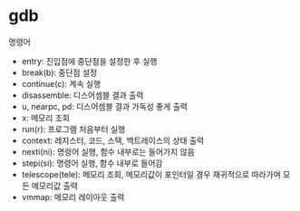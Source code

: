 # gdb

명령어
- entry: 진입점에 중단점을 설정한 후 실행 
- break(b): 중단점 설정
- continue(c): 계속 실행
- disassemble: 디스어셈블 결과 출력
- u, nearpc, pd: 디스어셈블 결과 가독성 좋게 출력
- x: 메모리 조회
- run(r): 프로그램 처음부터 실행
- context: 레지스터, 코드, 스택, 백트레이스의 상태 출력
- nexti(ni): 명령어 실행, 함수 내부로는 들어가지 않음
- stepi(si): 명령어 실행, 함수 내부로 들어감
- telescope(tele): 메모리 조회, 메모리값이 포인터일 경우 재귀적으로 따라가며 모든 메모리값 출력
- vmmap: 메모리 레이아웃 출력